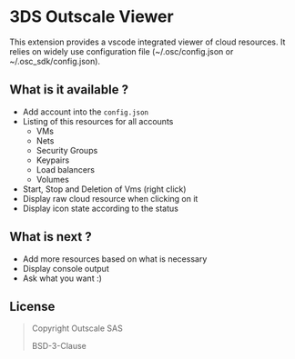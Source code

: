 # 3DS Outscale Viewer
This extension provides a vscode integrated viewer of cloud resources. It relies on widely use configuration file (~/.osc/config.json or ~/.osc_sdk/config.json).

## What is it available ?
- Add account into the `config.json`
- Listing of this resources for all accounts
  - VMs
  - Nets
  - Security Groups
  - Keypairs
  - Load balancers
  - Volumes
- Start, Stop and Deletion of Vms (right click)
- Display raw cloud resource when clicking on it 
- Display icon state according to the status

## What is next ?
- Add more resources based on what is necessary
- Display console output
- Ask what you want :) 


## License

> Copyright Outscale SAS
>
> BSD-3-Clause
